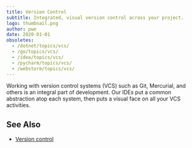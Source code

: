 ```yaml
---
title: Version Control
subtitle: Integrated, visual version control across your project.
logo: thumbnail.png
author: pwe
date: 2020-01-01
obsoletes:
  - /dotnet/topics/vcs/
  - /go/topics/vcs/
  - /idea/topics/vcs/
  - /pycharm/topics/vcs/
  - /webstorm/topics/vcs/
---
```


Working with version control systems (VCS) such as Git, Mercurial, and others is an integral part of development. Our
IDEs put a common abstraction atop each system, then puts a visual face on all your VCS activities.

## See Also

- [Version control](https://www.jetbrains.com/help/idea/version-control-integration.html)
